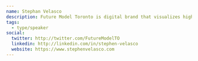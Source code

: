```yaml
---
name: Stephan Velasco
description: Future Model Toronto is digital brand that visualizes high-rise construction and real estate development using 3D modeling. The project was created by Stephen Velasco, a digital marketer and designer based in Toronto.
tags:
  - type/speaker
social:
  twitter: http://twitter.com/FutureModelTO
  linkedin: http://linkedin.com/in/stephen-velasco
  website: https://www.stephenvelasco.com
---
```

